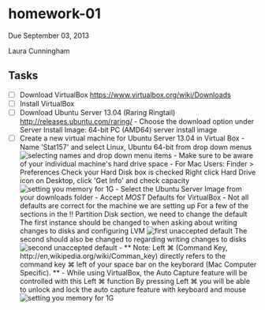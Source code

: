 homework-01
===========

Due September 03, 2013

Laura Cunningham


Tasks
-----

- [ ] Download VirtualBox https://www.virtualbox.org/wiki/Downloads
- [ ] Install VirtualBox
- [ ] Download Ubuntu Server 13.04 (Raring Ringtail) http://releases.ubuntu.com/raring/
      - Choose the download option under Server Install Image: 64-bit PC (AMD64) server install image
- [ ] Create a new virtual machine for Ubuntu Server 13.04 in Virtual Box
      - Name 'Stat157' and select Linux, Ubuntu 64-bit from drop down menus
      ![selecting names and drop down menu items](https://raw.github.com/lauraccunningham/homework-01/master/images/1%20creatingComputerInVirtualBox.stat157.png)
      - Make sure to be aware of your individual machine's hard drive space
            - For Mac Users:  Finder > Preferences
                              Check your Hard Disk box is checked
                              Right click Hard Drive icon on Desktop, click 'Get Info' and check capacity
      ![setting you memory for 1G](https://raw.github.com/lauraccunningham/homework-01/master/images/2%20increaseTo1GofData.png)
      - Select the Ubuntu Server Image from your downloads folder
      - Accept _MOST_ Defaults for VirtualBox
            - Not all defaults are correct for the machine we are setting up
              For a few of the sections in the !! Partition Disk section, we need to change the default
              The first instance should be changed to <Yes> when asking about writing changes to disks and configuring LVM
                  ![first unaccepted default](https://raw.github.com/lauraccunningham/homework-01/master/images/4%20doNotAcceptDefault.time1.png)
              The second should also be changed to <Yes> regarding writing changes to disks
                  ![second unaccepted default](https://raw.github.com/lauraccunningham/homework-01/master/images/5%20changeDefault,%20time2.png)
      - ** Note: Left ⌘ (Command Key, http://en,wikipedia.org/wiki/Comman_key) directly refers to the command key ⌘ left of your space bar on the keyborard (Mac Computer Specific). ** 
      - While using VirtualBox, the Auto Capture feature will be controlled with this Left ⌘ function
        By pressing Left ⌘ you will be able to unlock and lock the auto capture feature with keyboard and mouse
                 ![setting you memory for 1G](https://raw.github.com/lauraccunningham/homework-01/master/images/3%20importantToLKnowAbout.virtualBoxAutoCaptureFeature%20hitLeftCommandToReleaseMouseAndKeyBoard.png)
